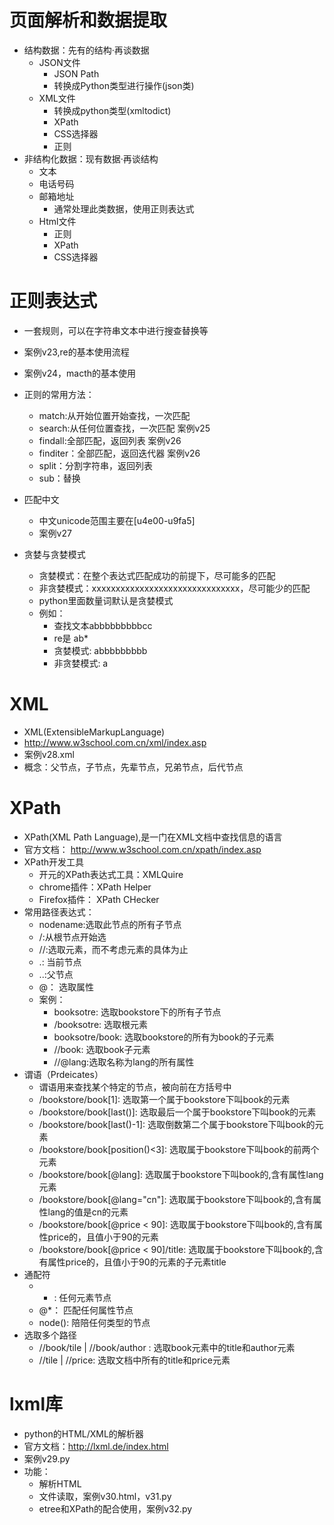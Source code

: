 # 页面解析和数据提取
- 结构数据：先有的结构·再谈数据
    - JSON文件
        - JSON Path
        - 转换成Python类型进行操作(json类)
    - XML文件
        - 转换成python类型(xmltodict)
        - XPath
        - CSS选择器
        - 正则
- 非结构化数据：现有数据·再谈结构
    - 文本
    - 电话号码
    - 邮箱地址
        - 通常处理此类数据，使用正则表达式
    - Html文件
        - 正则
        - XPath
        - CSS选择器
# 正则表达式
- 一套规则，可以在字符串文本中进行搜查替换等
- 案例v23,re的基本使用流程
- 案例v24，macth的基本使用
- 正则的常用方法：
    - match:从开始位置开始查找，一次匹配
    - search:从任何位置查找，一次匹配 案例v25
    - findall:全部匹配，返回列表   案例v26
    - finditer：全部匹配，返回迭代器 案例v26
    - split：分割字符串，返回列表
    - sub：替换
- 匹配中文
    - 中文unicode范围主要在[u4e00-u9fa5]
    - 案例v27

- 贪婪与贪婪模式
    - 贪婪模式：在整个表达式匹配成功的前提下，尽可能多的匹配
    - 非贪婪模式：xxxxxxxxxxxxxxxxxxxxxxxxxxxxxxx，尽可能少的匹配
    - python里面数量词默认是贪婪模式
    - 例如：
        - 查找文本abbbbbbbbbcc
        - re是 ab*
        - 贪婪模式: abbbbbbbbb
        - 非贪婪模式: a 
# XML
- XML(ExtensibleMarkupLanguage)
- http://www.w3school.com.cn/xml/index.asp
- 案例v28.xml
- 概念：父节点，子节点，先辈节点，兄弟节点，后代节点        

# XPath
- XPath(XML Path Language),是一门在XML文档中查找信息的语言
- 官方文档： http://www.w3school.com.cn/xpath/index.asp
- XPath开发工具
    - 开元的XPath表达式工具：XMLQuire
    - chrome插件：XPath Helper
    - Firefox插件： XPath CHecker
- 常用路径表达式：
    - nodename:选取此节点的所有子节点
    - /:从根节点开始选
    - //:选取元素，而不考虑元素的具体为止
    - .: 当前节点
    - ..:父节点
    - @： 选取属性
    - 案例：
        - booksotre: 选取bookstore下的所有子节点
        - /booksotre: 选取根元素
        - booksotre/book: 选取bookstore的所有为book的子元素
        - //book: 选取book子元素
        - //@lang:选取名称为lang的所有属性
- 谓语（Prdeicates）
    - 谓语用来查找某个特定的节点，被向前在方括号中
    - /bookstore/book[1]: 选取第一个属于bookstore下叫book的元素
    - /bookstore/book[last()]: 选取最后一个属于bookstore下叫book的元素
    - /bookstore/book[last()-1]: 选取倒数第二个属于bookstore下叫book的元素
    - /bookstore/book[position()<3]: 选取属于bookstore下叫book的前两个元素
    - /bookstore/book[@lang]: 选取属于bookstore下叫book的,含有属性lang元素
    - /bookstore/book[@lang="cn"]: 选取属于bookstore下叫book的,含有属性lang的值是cn的元素
    - /bookstore/book[@price < 90]: 选取属于bookstore下叫book的,含有属性price的，且值小于90的元素
    - /bookstore/book[@price < 90]/title: 选取属于bookstore下叫book的,含有属性price的，且值小于90的元素的子元素title
- 通配符
    - * : 任何元素节点
    - @*： 匹配任何属性节点
    - node(): 陪陪任何类型的节点
- 选取多个路径
    - //book/tile | //book/author : 选取book元素中的title和author元素
    - //tile | //price: 选取文档中所有的title和price元素    

# lxml库
- python的HTML/XML的解析器
- 官方文档：http://lxml.de/index.html
- 案例v29.py
- 功能：
    - 解析HTML
    - 文件读取，案例v30.html，v31.py
    - etree和XPath的配合使用，案例v32.py